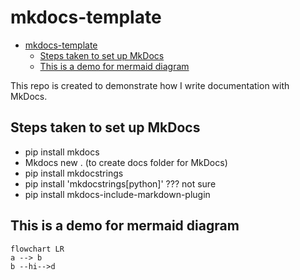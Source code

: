 # mkdocs-template
- [mkdocs-template](#mkdocs-template)
  - [Steps taken to set up MkDocs](#steps-taken-to-set-up-mkdocs)
  - [This is a demo for mermaid diagram](#this-is-a-demo-for-mermaid-diagram)

<!--intro-start-->

This repo is created to demonstrate how I write documentation with MkDocs.

## Steps taken to set up MkDocs
- pip install mkdocs
- Mkdocs new . (to create docs folder for MkDocs)
- pip install mkdocstrings  
- pip install 'mkdocstrings[python]' ??? not sure
- pip install mkdocs-include-markdown-plugin


## This is a demo for mermaid diagram
```mermaid
flowchart LR
a --> b
b --hi-->d
```
<!--intro-end-->